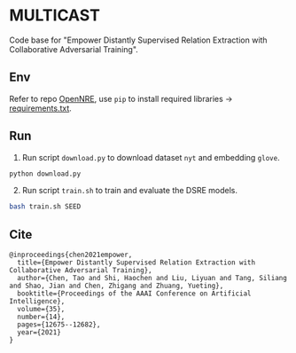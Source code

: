 # MULTICAST

Code base for "Empower Distantly Supervised Relation Extraction with Collaborative Adversarial Training".

## Env

Refer to repo [OpenNRE](https://github.com/thunlp/OpenNRE), use `pip` to install required libraries → [requirements.txt](https://github.com/thunlp/OpenNRE/blob/master/requirements.txt).

## Run

1. Run script `download.py` to download dataset `nyt` and embedding `glove`.
```bash
python download.py
```

2. Run script `train.sh` to train and evaluate the DSRE models.
```bash
bash train.sh SEED
```

## Cite

```text
@inproceedings{chen2021empower,
  title={Empower Distantly Supervised Relation Extraction with Collaborative Adversarial Training},
  author={Chen, Tao and Shi, Haochen and Liu, Liyuan and Tang, Siliang and Shao, Jian and Chen, Zhigang and Zhuang, Yueting},
  booktitle={Proceedings of the AAAI Conference on Artificial Intelligence},
  volume={35},
  number={14},
  pages={12675--12682},
  year={2021}
}
```



